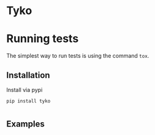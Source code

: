 # Tyko

# Running tests

The simplest way to run tests is using the command `tox`.

## Installation

Install via pypi

```bash
pip install tyko
```

#


## Examples
